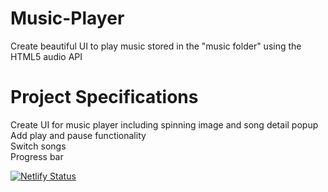 # Music-Player

Create beautiful UI to play music stored in the "music folder" using the HTML5 audio API

# Project Specifications

Create UI for music player including spinning image and song detail popup <br />
Add play and pause functionality <br />
Switch songs <br />
Progress bar <br />

[![Netlify Status](https://api.netlify.com/api/v1/badges/db4c1e38-3eb9-4a09-80c3-e85bb9a0cafe/deploy-status)](https://app.netlify.com/sites/zubeenmusic/deploys)
